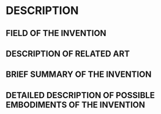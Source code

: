 # DESCRIPTION

## FIELD OF THE INVENTION

## DESCRIPTION OF RELATED ART

## BRIEF SUMMARY OF THE INVENTION

## DETAILED DESCRIPTION OF POSSIBLE EMBODIMENTS OF THE INVENTION


